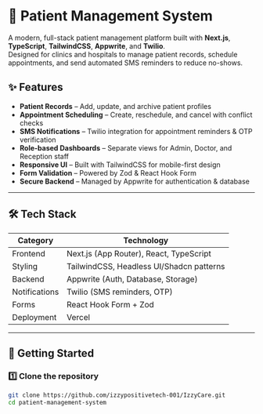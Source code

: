 # 🏥 Patient Management System

A modern, full-stack patient management platform built with **Next.js**, **TypeScript**, **TailwindCSS**, **Appwrite**, and **Twilio**.  
Designed for clinics and hospitals to manage patient records, schedule appointments, and send automated SMS reminders to reduce no-shows.

## ✨ Features

- **Patient Records** – Add, update, and archive patient profiles
- **Appointment Scheduling** – Create, reschedule, and cancel with conflict checks
- **SMS Notifications** – Twilio integration for appointment reminders & OTP verification
- **Role-based Dashboards** – Separate views for Admin, Doctor, and Reception staff
- **Responsive UI** – Built with TailwindCSS for mobile-first design
- **Form Validation** – Powered by Zod & React Hook Form
- **Secure Backend** – Managed by Appwrite for authentication & database

---

## 🛠 Tech Stack

| Category        | Technology |
|-----------------|------------|
| Frontend        | Next.js (App Router), React, TypeScript |
| Styling         | TailwindCSS, Headless UI/Shadcn patterns |
| Backend         | Appwrite (Auth, Database, Storage) |
| Notifications   | Twilio (SMS reminders, OTP) |
| Forms           | React Hook Form + Zod |
| Deployment      | Vercel |

---



## 🚀 Getting Started

### 1️⃣ Clone the repository
```bash
git clone https://github.com/izzypositivetech-001/IzzyCare.git
cd patient-management-system

